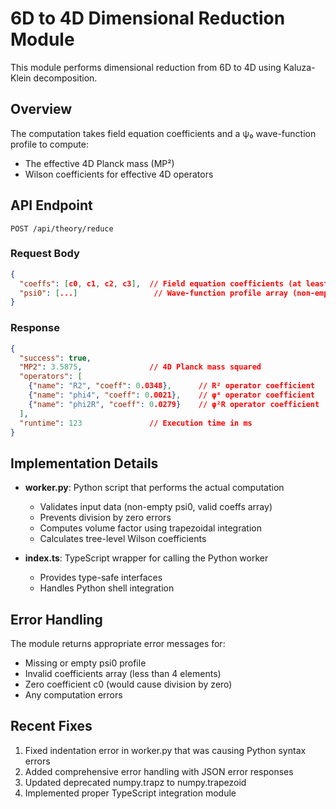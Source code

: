# 6D to 4D Dimensional Reduction Module

This module performs dimensional reduction from 6D to 4D using Kaluza-Klein decomposition.

## Overview

The computation takes field equation coefficients and a ψ₀ wave-function profile to compute:
- The effective 4D Planck mass (MP²)
- Wilson coefficients for effective 4D operators

## API Endpoint

`POST /api/theory/reduce`

### Request Body

```json
{
  "coeffs": [c0, c1, c2, c3],  // Field equation coefficients (at least 4 required)
  "psi0": [...]                 // Wave-function profile array (non-empty)
}
```

### Response

```json
{
  "success": true,
  "MP2": 3.5875,               // 4D Planck mass squared
  "operators": [
    {"name": "R2", "coeff": 0.0348},      // R² operator coefficient
    {"name": "phi4", "coeff": 0.0021},    // φ⁴ operator coefficient  
    {"name": "phi2R", "coeff": 0.0279}    // φ²R operator coefficient
  ],
  "runtime": 123               // Execution time in ms
}
```

## Implementation Details

- **worker.py**: Python script that performs the actual computation
  - Validates input data (non-empty psi0, valid coeffs array)
  - Prevents division by zero errors
  - Computes volume factor using trapezoidal integration
  - Calculates tree-level Wilson coefficients

- **index.ts**: TypeScript wrapper for calling the Python worker
  - Provides type-safe interfaces
  - Handles Python shell integration

## Error Handling

The module returns appropriate error messages for:
- Missing or empty psi0 profile
- Invalid coefficients array (less than 4 elements)
- Zero coefficient c0 (would cause division by zero)
- Any computation errors

## Recent Fixes

1. Fixed indentation error in worker.py that was causing Python syntax errors
2. Added comprehensive error handling with JSON error responses
3. Updated deprecated numpy.trapz to numpy.trapezoid
4. Implemented proper TypeScript integration module 